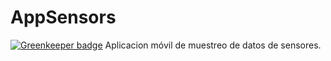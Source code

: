 # AppSensors

[![Greenkeeper badge](https://badges.greenkeeper.io/juliandavidmr/AppSensors.svg)](https://greenkeeper.io/)
Aplicacion móvil de muestreo de datos de sensores.
